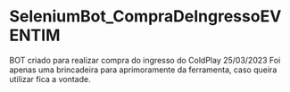# SeleniumBot_CompraDeIngressoEVENTIM


BOT criado para realizar compra do ingresso do ColdPlay 25/03/2023 
Foi apenas uma brincadeira para aprimoramente da ferramenta, caso queira utilizar fica a vontade.
